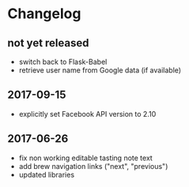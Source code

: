 # Changelog

## not yet released

* switch back to Flask-Babel
* retrieve user name from Google data (if available)

## 2017-09-15

* explicitly set Facebook API version to 2.10

## 2017-06-26

* fix non working editable tasting note text
* add brew navigation links ("next", "previous")
* updated libraries
